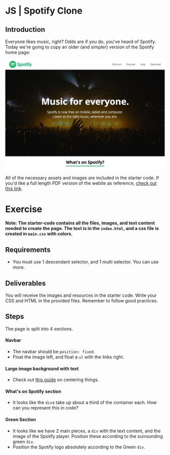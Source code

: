 # JS | Spotify Clone

## Introduction

Everyone likes music, right? Odds are if you do, you've heard of Spotify. Today we're going to copy an older (and simpler) version of the Spotify home page:

![Spotify image](https://github.com/josh7weaver/lab-css-spotify-clone/raw/master/snapshot.jpg)


All of the necessary assets and images are included in the starter code. If you'd like a full length PDF version of the webite as reference, [check out this link](https://github.com/josh7weaver/lab-css-spotify-clone/raw/master/spotify-prototype.pdf).

# Exercise
__Note: The starter-code contains all the files, images, and text content needed to create the page. The text is in the `index.html`, and a css file is created in `main.css` with colors.__

## Requirements
- You must use 1 descendant selector, and 1 multi selector. You can use more.

## Deliverables

You will receive the images and resources in the starter code. Write your CSS and HTML in the provided files. Remember to follow good practices.

## Steps

The page is split into 4 sections. 

#### Navbar

- The navbar should be `position: fixed`.
- Float the image left, and float a `ul` with the links right.

#### Large image background with text

- Check out [this guide](https://css-tricks.com/centering-css-complete-guide/) on centering things.

#### What's on Spotify section

- It looks like the `div`s take up about a third of the container each. How can you represent this in code?

#### Green Section

- It looks like we have 2 main pieces, a `div` with the text content, and the image of the Spotify player. Position these according to the surrounding green `div`.
- Position the Spotify logo absolutely according to the Green `div`.